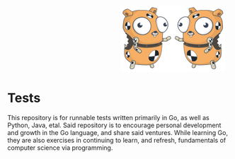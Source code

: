 &nbsp;&nbsp;&nbsp;&nbsp;&nbsp;&nbsp;&nbsp;&nbsp;&nbsp;&nbsp;&nbsp;&nbsp;&nbsp;&nbsp;&nbsp;&nbsp;&nbsp;&nbsp;&nbsp;&nbsp;&nbsp;&nbsp;&nbsp;&nbsp;&nbsp;&nbsp;&nbsp;&nbsp;&nbsp;&nbsp;&nbsp;&nbsp;&nbsp;&nbsp;&nbsp;&nbsp;&nbsp;&nbsp;&nbsp;&nbsp;&nbsp;&nbsp;&nbsp;&nbsp;&nbsp;&nbsp;&nbsp;&nbsp;&nbsp;&nbsp;&nbsp;&nbsp;&nbsp;&nbsp;&nbsp;&nbsp;&nbsp;&nbsp;&nbsp;&nbsp;&nbsp;&nbsp;&nbsp;&nbsp;&nbsp;<img src='https://raw.githubusercontent.com/wllclngn/Tests/main/golang-gopher-testdummy.png' height="150" /><img src='https://raw.githubusercontent.com/wllclngn/Tests/main/golang-gopher-testdummy2.png' height="150" />

# Tests

This repository is for runnable tests written primarily in Go, as well as Python, Java, etal. Said repository is to encourage personal development and growth in the Go language, and share said ventures. While learning Go, they are also exercises in continuing to learn, and refresh, fundamentals of computer science via programming.
